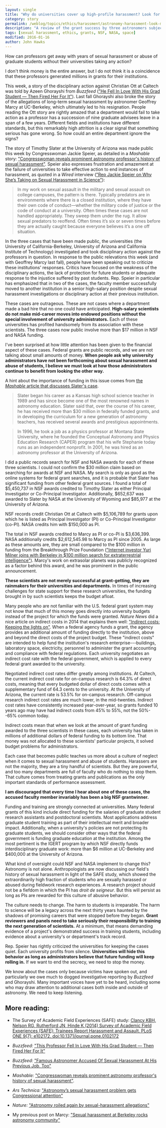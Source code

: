 ```yaml
---
layout: single
title: "Why do universities cover up high-profile harassment? Look for the money"
category: story
permalink: /weblog/topics/ethics/harassment/astronomy-harassment-look-money-2016.html
description: "A review of the grant success by three astronomers subject to disciplinary action, and the impact that economics may have on sexual harassment at universities."
tags: [sexual harassment, ethics, grants, NSF, NASA, space]
modified: 2016-01-16
author: John Hawks
---
```



How can professors get away with years of sexual harassment or abuse of graduate students without their universities taking any action? 

I don't think money is the entire answer, but I do not think it is a coincidence that these professors generated millions in grants for their institutions. 

This week, a story of the disciplinary action against Christian Ott at Caltech was told by Azeen Ghorayshi from <em>Buzzfeed</em> (<a href="http://www.buzzfeed.com/azeenghorayshi/ott-harassment-investigation">"He Fell In Love With His Grad Student — Then Fired Her For It"</a>). Last fall Ghorayshi also broke the story of the allegations of long-term sexual harassment by astronomer Geoffrey Marcy at UC-Berkeley, which ultimately led to his resignation. People reading the Ott story are rightly amazed that a department would fail to take action as a professor has a succession of nine graduate advisees leave in a span of a few years. Different fields and institutions have different standards, but this remarkably high attrition is a clear signal that something serious has gone wrong. So how could an entire department ignore the signs? 

The story of Timothy Slater at the University of Arizona was made public this week by Congresswoman Jackie Speier, as detailed in a <em>Mashable</em> story: <a href="http://mashable.com/2016/01/12/astronomy-professor-sexual-harassment-university-of-arizona/#P.E7SrsKHiqs">"Congresswoman reveals prominent astronomy professor's history of sexual harassment"</a>. Speier also expresses frustration and amazement at the failure of universities to take effective action to end instances of harassment, as quoted in a <em>Wired</em> interview (<a href="http://www.wired.com/2016/01/jackie-speier-sexual-harassment-science/">"Rep Jackie Speier on Why She’s Taking on Sexual Harassment in Science"</a>):

<blockquote>In my work on sexual assault in the military and sexual assault on college campuses, the pattern is there. Typically predators are in environments where there is a closed institution, where they have their own code of conduct—whether the military code of justice or the code of conduct at a university. Often times these cases are not handled appropriately. They sweep them under the rug. It allow sexual predators to reoffend. Often times it’s six or seven times before they are actually caught because everyone believes it’s a one off situation.</blockquote>

In the three cases that have been made public, the universities (the University of California-Berkeley, University of Arizona and California Institute of Technology) investigated and took disciplinary action against the professors in question. In response to the public relevations this week (and with Geoffrey Marcy last fall), people have been speaking out to criticize these institutions' responses. Critics have focused on the weakness of the disciplinary actions, the lack of protection for future students or adequate response to the injustice suffered by past students. Rep. Speier in particular has emphasized that in two of the cases, the faculty member successfully moved to another institution in a senior high-salary position despite sexual harassment investigations or disciplinary action at their previous institution. 

These cases are outrageous. These are not cases where a department made a bad hire that no one could have anticipated. **High-salary scientists do not make mid-career moves into endowed positions without the special involvement of university administrators.** Each of these universities has profited handsomely from its association with these scientists. The three cases now public involve more than $17 million in NSF and NASA funding. 

I've been surprised at how little attention has been given to the financial aspect of these cases. Federal grants are public records, and we are not talking about small amounts of money. **When people ask why university administrators have not been forthcoming about sexual harassment and abuse of students, I believe we must look at how those administrators continue to benefit from looking the other way.** 

A hint about the importance of funding in this issue comes from <a href="http://mashable.com/2016/01/12/astronomy-professor-sexual-harassment-university-of-arizona/#P.E7SrsKHiqs">the <em>Mashable</em> article that discusses Slater's case</a>. 

<blockquote>Slater began his career as a Kansas high school science teacher in 1989 and has since become one of the most renowned names in astronomy education. Slater said that, over the course of his career, he has received more than $30 million in federally funded grants, and in developing the curriculum for a new generation of astronomy teachers, has received several awards and prestigious appointments.</blockquote>

<blockquote>In 1996, he took a job as a physics professor at Montana State University, where he founded the Conceptual Astronomy and Physics Education Research (CAPER) program that his wife Stephanie today runs as an independent nonprofit. In 2001, he was hired as an astronomy professor at the University of Arizona.</blockquote>

I did a public records search for NSF and NASA awards for each of these three scientists. I could not confirm the $30 million claim based on searching for awards at NSF and NASA. My search is only as good as the online systems for federal grant searches, and it is probable that Slater has significant funding from other federal grant sources. I found a total of $5,450,737 in NSF awards credited to Timothy Slater as either Principal Investigator or Co-Principal Investigator. Additionally, $652,637 was awarded to Slater by NASA at the University of Wyoming and $85,977 at the University of Arizona. 

NSF records credit Christian Ott at Caltech with $5,106,789 for grants upon which he is listed as Principal Investigator (PI) or Co-Principal Investigator (co-PI). NASA credits him with $150,000 as PI. 

The total in NSF awards credited to Marcy as PI or co-PI is $3,636,399. NASA additionally credits $2,612,545.98 to Marcy as PI since 2005. As large as these amounts are, they are small compared to the $100 million in funding from the Breakthrough Prize Foundation (<a href="http://news.berkeley.edu/2015/07/20/breakthrough-search-for-extraterrestrial-intelligence/">"Internet investor Yuri Milner joins with Berkeley in $100 million search for extraterrestrial intelligence"</a>). Marcy's work on extrasolar planets was publicly recognized as a factor behind this award, and he was prominent in the public announcement. 

**These scientists are not merely successful at grant-getting, they are rainmakers for their universities and departments.** In times of increasing challenges for state support for these research universities, the funding brought in by such scientists keeps the budget afloat. 

Many people who are not familiar with the U.S. federal grant system may not know that much of this money goes directly into university budgets instead of the project for which the funds were granted. <em>Nature News</em> did a nice article on indirect costs in 2014 that explains them well: <a href="http://www.nature.com/news/indirect-costs-keeping-the-lights-on-1.16376">"Indirect costs: Keeping the lights on"</a>. When a federal agency funds a grant, the agency provides an additional amount of funding directly to the institution, above and beyond the direct costs of the project budget. These "indirect costs" are intended to help fund the institution's research enterprise---buildings, laboratory space, electricity, personnel to administer the grant accounting and compliance with federal regulations. Each university negotiates an indirect cost rate with the federal government, which is applied to every federal grant awarded to the university. 

Negotiated indirect cost rates differ greatly among institutions. At Caltech, the current indirect cost rate for on-campus research is 64.3% of direct costs, meaning that every budgeted dollar of direct costs comes with a supplementary fund of 64.3 cents to the university. At the University of Arizona, the current rate is 53.5% for on-campus research. Off-campus research indirect cost rates are much lower, in the mid-twenties. Indirect cost rates have consistently increased year-over-year, so grants funded 10 years ago may have had indirect costs from 45% to 55%, not the 50%--65% common today. 

Indirect costs mean that when we look at the amount of grant funding awarded to the three scientists in these cases, each university has taken in millions of additional dollars of federal funding to its bottom line. That money was not allocated to these scientists' particular projects, it solved budget problems for administrators. 

Each case that becomes public teaches us more about a culture of neglect when it comes to sexual harassment and abuse of students. Harassers are not the majority, they are a tiny handful of scientists. But they are powerful, and too many departments are full of faculty who do nothing to stop them. That culture comes from treating grants and publications as the only important standards of performance assessment.

**I am discouraged that every time I hear about one of these cases, the accused faculty member invariably has been a big NSF grantwinner.**

Funding and training are strongly connected at universities. Many federal grants of this kind include direct funding for the salaries of graduate student research assistants and postdoctoral scientists. Most applications address graduate student training as part of their intellectual merit and broader impact. Additionally, when a university's policies are not protecting its graduate students, we should consider other ways that the federal government is funding graduate education at the institution. Among the most pertinent is the IGERT program by which NSF directly funds interdisciplinary graduate work: more than $6 million at UC-Berkeley and $400,000 at the University of Arizona. 

What kind of oversight could NSF and NASA implement to change this? Astronomy is not alone. Anthropologists are now discussing our field's history of sexual harassment in light of the SAFE study, which showed the extraordinarily high fraction of students who are sexually harassed or abused during fieldwork research experiences. A research project should not be a fiefdom in which the PI has <em>droit de seigneur</em>. But this will persist as long as PIs are rewarded for this culture of abusive behavior. 

The culture needs to change. The harm to students is irreparable. The harm to science will be a legacy across the next thirty years haunted by the shadows of promising careers that were stopped before they began. **Grant reviewers and panels need to take seriously their responsibility to training the next generation of scientists.** At a minimum, that means demanding evidence of a project's demonstrated success in training students, including evidence about a university's or department's track record. 

Rep. Speier has rightly criticized the universities for keeping the cases quiet. Each university profits from silence. **Universities will hide this behavior as long as administrators believe that future funding will keep rolling in.** If we want to end the secrecy, we need to stop the money. 

We know about the cases only because victims have spoken out, and particularly we owe much to dogged investigative reporting by <em>Buzzfeed</em> and Ghorayshi. Many important voices have yet to be heard, including some who may draw attention to additional cases both inside and outside of astronomy. We need to keep listening. 





## More reading: 

- The Survey of Academic Field Experiences (SAFE) study: <a href="http://dx.doi.org/10.1371/journal.pone.0102172">Clancy KBH, Nelson RG, Rutherford JN, Hinde K (2014) Survey of Academic Field Experiences (SAFE): Trainees Report Harassment and Assault. PLoS ONE 9(7): e102172. doi:10.1371/journal.pone.0102172</a>

- <em>Buzzfeed:</em> <a href="http://www.buzzfeed.com/azeenghorayshi/ott-harassment-investigation">"This Professor Fell In Love With His Grad Student — Then Fired Her For It"</a>

- <em>Buzzfeed:</em> <a href="http://www.buzzfeed.com/azeenghorayshi/geoff-marcy-at-sfsu">"Famous Astronomer Accused Of Sexual Harassment At His Previous Job, Too"</a>

- <em>Mashable:</em> <a href="http://mashable.com/2016/01/12/astronomy-professor-sexual-harassment-university-of-arizona/#P.E7SrsKHiqs">"Congresswoman reveals prominent astronomy professor's history of sexual harassment"</a>.

- <em>Ars Technica:</em> <a href="http://arstechnica.com/science/2016/01/astronomys-sexual-harassment-problem-gets-congressional-attention/">"Astronomy’s sexual harassment problem gets Congressional attention"</a>

- <em>Nature:</em> <a href="http://www.nature.com/news/astronomy-roiled-again-by-sexual-harassment-allegations-1.19153">"Astronomy roiled again by sexual-harassment allegations"</a>

- My previous post on Marcy: <a href="http://johnhawks.net/weblog/topics/metascience/ethics/sexual-harassment-berkeley-astronomy-2015.html">"Sexual harassment at Berkeley rocks astronomy community"</a>





